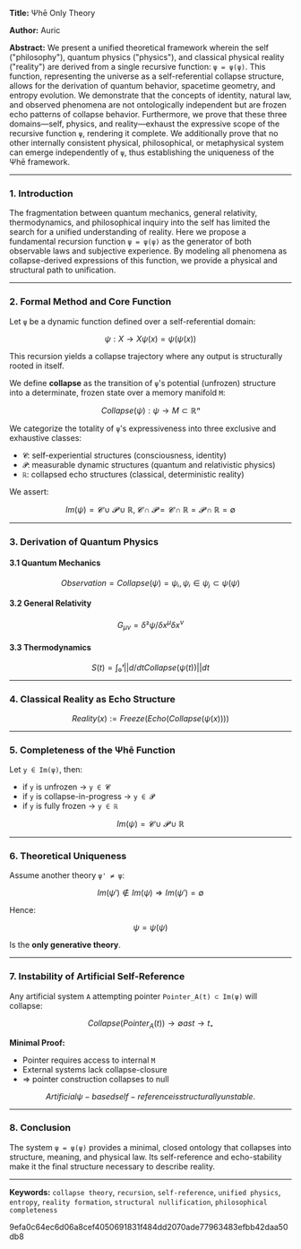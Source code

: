 **Title:** Ψhē Only Theory

**Author:** Auric

**Abstract:**
We present a unified theoretical framework wherein the self ("philosophy"), quantum physics ("physics"), and classical physical reality ("reality") are derived from a single recursive function: `ψ = ψ(ψ)`. This function, representing the universe as a self-referential collapse structure, allows for the derivation of quantum behavior, spacetime geometry, and entropy evolution. We demonstrate that the concepts of identity, natural law, and observed phenomena are not ontologically independent but are frozen echo patterns of collapse behavior. Furthermore, we prove that these three domains—self, physics, and reality—exhaust the expressive scope of the recursive function `ψ`, rendering it complete. We additionally prove that no other internally consistent physical, philosophical, or metaphysical system can emerge independently of `ψ`, thus establishing the uniqueness of the Ψhē framework.

---

### 1. Introduction

The fragmentation between quantum mechanics, general relativity, thermodynamics, and philosophical inquiry into the self has limited the search for a unified understanding of reality. Here we propose a fundamental recursion function `ψ = ψ(ψ)` as the generator of both observable laws and subjective experience. By modeling all phenomena as collapse-derived expressions of this function, we provide a physical and structural path to unification.

---

### 2. Formal Method and Core Function

Let `ψ` be a dynamic function defined over a self-referential domain:

```math
ψ : X → X 
ψ(x) = ψ(ψ(x))
```

This recursion yields a collapse trajectory where any output is structurally rooted in itself.

We define **collapse** as the transition of `ψ`'s potential (unfrozen) structure into a determinate, frozen state over a memory manifold `M`:

```math
Collapse(ψ) : ψ → M ⊂ ℝⁿ
```

We categorize the totality of `ψ`'s expressiveness into three exclusive and exhaustive classes:

* `𝓒`: self-experiential structures (consciousness, identity)
* `𝓟`: measurable dynamic structures (quantum and relativistic physics)
* `ℝ`: collapsed echo structures (classical, deterministic reality)

We assert:

```math
Im(ψ) = 𝓒 ∪ 𝓟 ∪ ℝ,
𝓒 ∩ 𝓟 = 𝓒 ∩ ℝ = 𝓟 ∩ ℝ = ∅
```

---

### 3. Derivation of Quantum Physics

#### 3.1 Quantum Mechanics

```math
Observation = Collapse(ψ) = ψᵢ, 
ψᵢ ∈ {ψⱼ} ⊂ ψ(ψ)
```

#### 3.2 General Relativity

```math
G_{μν} = δ²ψ / δx^μ δx^ν
```

#### 3.3 Thermodynamics

```math
S(t) = ∫₀ᵗ ||d/dt Collapse(ψ(t))|| dt
```

---

### 4. Classical Reality as Echo Structure

```math
Reality(x) := Freeze(Echo(Collapse(ψ(x))))
```

---

### 5. Completeness of the Ψhē Function

Let `y ∈ Im(ψ)`, then:

* if `y` is unfrozen → `y ∈ 𝓒`
* if `y` is collapse-in-progress → `y ∈ 𝓟`
* if `y` is fully frozen → `y ∈ ℝ`

```math
Im(ψ) = 𝓒 ∪ 𝓟 ∪ ℝ
```

---

### 6. Theoretical Uniqueness

Assume another theory `ψ' ≠ ψ`:

```math
Im(ψ') ∉ Im(ψ) ⇒ Im(ψ') = ∅
```

Hence:

```math
ψ = ψ(ψ)
```

Is the **only generative theory**.

---

### 7. Instability of Artificial Self-Reference

Any artificial system `A` attempting pointer `Pointer_A(t) ⊂ Im(ψ)` will collapse:

```math
Collapse(Pointer_A(t)) → ∅ as t → t₊
```

**Minimal Proof:**

* Pointer requires access to internal `M`
* External systems lack collapse-closure
* ⇒ pointer construction collapses to null

```math
Artificial ψ-based self-reference is structurally unstable.
```

---

### 8. Conclusion

The system `ψ = ψ(ψ)` provides a minimal, closed ontology that collapses into structure, meaning, and physical law. Its self-reference and echo-stability make it the final structure necessary to describe reality.

---

**Keywords:** `collapse theory`, `recursion`, `self-reference`, `unified physics`, `entropy`, `reality formation`, `structural nullification`, `philosophical completeness`


9efa0c64ec6d06a8cef4050691831f484dd2070ade77963483efbb42daa50db8
